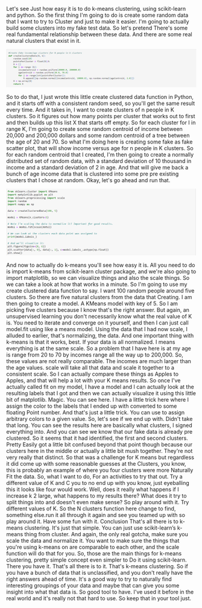 
Let's see Just how easy it is to do k-means clustering, using scikit-learn and python. So the first thing I'm going to do is create some random data that I want to try to Cluster and just to make it easier. I'm going to actually build some clusters into my fake test data. So let's pretend There's some real fundamental relationship between these data. And there are some real natural clusters that exist in it. 

![](1.png)

So to do that, I just wrote this little create clustered data function in Python, and it starts off with a consistent random seed, so you'll get the same result every time. And it takes in, I want to create clusters of n people in K clusters. So it figures out how many points per cluster that works out to first and then builds up this list X that starts off empty. So for each cluster for I in range K, I'm going to create some random centroid of income between 20,000 and 200,000 dollars and some random centroid of a tree between the age of 20 and 70. So what I'm doing here is creating some fake as fake scatter plot, that will show income versus age for n people in K clusters. So for each random centroid that I created, I'm then going to create a normally distributed set of random data, with a standard deviation of 10 thousand in income and a standard deviation of 2 in age. And that will give me back a bunch of age income data that is clustered into some pre pre existing clusters that I chose at random. Okay, let's go ahead and run that. 

![](2.png)
 
And now to actually do k-means you'll see how easy it is. All you need to do is import k-means from scikit-learn cluster package, and we're also going to import matplotlib, so we can visualize things and also the scale things. So we can take a look at how that works in a minute.
So I'm going to use my create clustered data function to say. I want 100 random people around five clusters. So there are five natural clusters from the data that Creating. I am then going to create a model. A KMeans model with key of 5. So I am picking five clusters because I know that's the right answer. But again, an unsupervised learning you don't necessarily know what the real value of K is. You need to iterate and converge on it yourself, and then I can just call model.fit using like a means model. Using the data that I had now scale, I alluded to earlier, that's normalizing, the data. And one important thing with k-means is that it works, best. If your data is all normalized. I means everything is at the same scale. So a problem that I have here is at my age is range from 20 to 70 by incomes range all the way up to 200,000. So, these values are not really comparable. The incomes are much larger than the age values.
scale will take all that data and scale it together to a consistent scale. So I can actually compare these things as Apples to Apples, and that will help a lot with your K means results. So once I've actually called fit on my model, I have a model and I can actually look at the resulting labels that I got and then we can actually visualize it using this little bit of matplotlib. Magic. You can see here. I have a little trick here where I assign the color to the labels that I ended up with converted to some floating Point number. And that's just a little trick. You can use to assign arbitrary colors to a given value. So, let's see if we end up with. 
Didn't take that long. You can see the results here are basically what clusters, I signed everything into. And you can see we know that our fake data is already pre clustered. So it seems that it had identified, the first and second clusters. Pretty Easily 
got a little bit confused beyond that point though because our clusters here in the middle or actually a little bit mush together. They're not very really that distinct. So that was a challenge for K means but regardless it did come up with some reasonable guesses at the Clusters, you know, this is probably an example of where you four clusters were more Naturally Fit the data. So, what I want to do, For an activities to try that out. Try a different value of K and C you to no end up with you know, just eyeballing this it looks like four would work. Well, does it really what happens if I increase k 2 large, what happens to my results there? What does it try to split things into and doesn't even make sense? So play around with it. Try different values of K. So the N clusters function here change to find, something else.run it all through it again and see you teamed up with so play around it. Have some fun with it. 
Conclusion
That's all there is to k-means clustering. It's just that simple. You can just use scikit-learn’s k-means thing from cluster. And again, the only real gotcha, make sure you scale the data and normalize it. You want to make sure the things that you're using k-means on are comparable to each other, and the scale function will do that for you. So, those are the main things for k-means clustering, pretty simple concept even simpler to Do it using scikit-learn. There you have it. That's all there is to it. That's k-means clustering. So if you have a bunch of data that is unclassified, and you don't really have the right answers ahead of time. It's a good way to try to naturally find interesting groupings of your data and maybe that can give you some insight into what that data is. So good tool to have. I've used it before in the real world and it's really not that hard to use. So keep that in your tool just.
